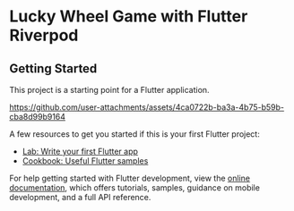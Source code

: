 # Lucky Wheel Game with Flutter Riverpod

## Getting Started

This project is a starting point for a Flutter application.


https://github.com/user-attachments/assets/4ca0722b-ba3a-4b75-b59b-cba8d99b9164


A few resources to get you started if this is your first Flutter project:

- [Lab: Write your first Flutter app](https://docs.flutter.dev/get-started/codelab)
- [Cookbook: Useful Flutter samples](https://docs.flutter.dev/cookbook)

For help getting started with Flutter development, view the
[online documentation](https://docs.flutter.dev/), which offers tutorials,
samples, guidance on mobile development, and a full API reference.
